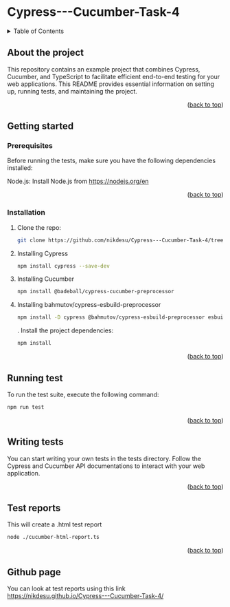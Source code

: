 # Cypress---Cucumber-Task-4

<a name="readme-top"></a>

<!-- TABLE OF CONTENTS -->
<details>
  <summary>Table of Contents</summary>
  <ol>
    <li>
      <a href="#about-the-project">About The Project</a>
    </li>
    <li>
      <a href="#getting-started">Getting Started</a>
      <ul>
        <li><a href="#prerequisites">Prerequisites</a></li>
        <li><a href="#installation">Installation</a></li>
      </ul>
    </li>
    <li><a href="#running-test">Running test</a></li>
    <li><a href="#writing-tests">Writing tests</a></li>
    <li><a href="#test-reports">Test reports</a></li>
    <li><a href="Github page">Github page</a></li>
  </ol>
</details>

<!-- ABOUT THE PROJECT -->

## About the project

This repository contains an example project that combines Cypress, Cucumber, and TypeScript to facilitate efficient end-to-end testing for your web applications. This README provides essential information on setting up, running tests, and maintaining the project.

<p align="right">(<a href="#readme-top">back to top</a>)</p>

<!-- GETTING STARTED -->

## Getting started

### Prerequisites

Before running the tests, make sure you have the following dependencies installed:

Node.js: Install Node.js from https://nodejs.org/en

<p align="right">(<a href="#readme-top">back to top</a>)</p>

### Installation

1. Clone the repo:
   ```bash
   git clone https://github.com/nikdesu/Cypress---Cucumber-Task-4/tree/cypress-cucumber-report
   ```
2. Installing Cypress
   ```bash
   npm install cypress --save-dev
   ```
3. Installing Cucumber
   ```bash
   npm install @badeball/cypress-cucumber-preprocessor
   ```
4. Installing bahmutov/cypress-esbuild-preprocessor
   ```bash
   npm install -D cypress @bahmutov/cypress-esbuild-preprocessor esbuild
   ```
   . Install the project dependencies:
   ```bash
   npm install
   ```
      <p align="right">(<a href="#readme-top">back to top</a>)</p>
   <!-- USAGE EXAMPLES -->

## Running test

To run the test suite, execute the following command:

```bash
npm run test
```

<p align="right">(<a href="#readme-top">back to top</a>)</p>

<!-- WRITING TESTS -->

## Writing tests

You can start writing your own tests in the tests directory. Follow the Cypress and Cucumber API documentations to interact with your web application.

<p align="right">(<a href="#readme-top">back to top</a>)</p>

<!-- TEST REPORTS -->

## Test reports

This will create a .html test report

```bash
node ./cucumber-html-report.ts
```

<p align="right">(<a href="#readme-top">back to top</a>)</p>

<!-- GITHUB PAGE -->

## Github page

You can look at test reports using this link https://nikdesu.github.io/Cypress---Cucumber-Task-4/
